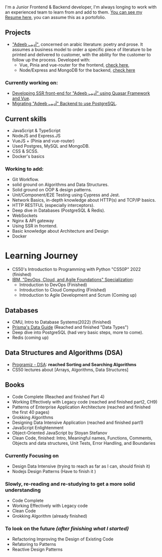 I'm a Junior Frontend & Backend developer, I'm always longing to work with an
experienced team to learn from and add to them.
[You can see my Resume here](https://github.com/M-Shrief/M-Shrief/blob/main/mohamed-resume.pdf 'check Resume'),
you can assume this as a portofolio.

## Projects

- ["Adeeb أديب"](https://github.com/M-Shrief/M-Shrief/tree/main/adeeb_overview 'check a video preview here'),
  concerned on arabic literature: poetry and prose. It assumes a business model
  to order a specific piece of literature to be printed and delivered to
  customer, with the ability for the customer to follow up the process.
  Developed with:
  - Vue, Pinia and vue-router for the frontend,
    [check here](https://github.com/M-Shrief/Adeeb_Vue_TS 'github repository for the FrontEnd'),
  - Node/Express and MongoDB for the backend,
    [check here](https://github.com/M-Shrief/Adeeb_ExpressTS 'github repository for the BackEnd')

### Currently working on:

- [Developing SSR front-end for "Adeeb أديب" using Quasar Framework and Vue](https://github.com/M-Shrief/Adeeb_Quasar_SSR 'github repository').
- [Migrating "Adeeb أديب" Backend to use PostgreSQL](https://github.com/M-Shrief/Adeeb_ExpressTS_Postgres 'github repository').

## Current skills

- JavaScript & TypeScript
- NodeJS and Express.JS
- VueJS + (Pinia and vue-router)
- Used Postgres, MySQL and MongoDB.
- CSS & SCSS.
- Docker's basics

### Working to add:

- Git Workflow.
- solid ground on Algorithms and Data Structures.
- Solid ground on OOP & design patterns.
- Unit/Component/E2E Testing using Cypress and Jest.
- Network Basics, in-depth knowledge about HTTP(s) and TCP/IP basics.
- HTTP RESTFUL (especially interceptors).
- Deep dive in Databases (PostgreSQL & Redis).
- WebSockets
- Nginx & API gateway
- Using SSR in frontend.
- Basic knowledge about Architecture and Design
- Docker

# Learning Journey

- CS50's Introduction to Programming with Python "CS50P" 2022 (finished)
- [IBM, "DevOps, Cloud, and Agile Foundations" Specialization](https://www.coursera.org/specializations/devops-cloud-and-agile-foundations#courses 'Check on Coursera'):
  - Introduction to DevOps (Finished)
  - Introduction to Cloud Computing (Finished)
  - Introduction to Agile Development and Scrum (Coming up)

## Databases

- CMU, Intro to Database Systems(2022) (finished)
- [Prisma's Data Guide](https://www.prisma.io/dataguide) (Reached and finished
  "Data Types")
- Deep dive into PostgreSQL (had very basic steps, more to come).
- Redis (coming up)

## Data Structures and Algorithms (DSA)

- [Programiz - DSA](https://www.programiz.com/dsa): **reached Sorting and
  Searching Algorithms**
- CS50 lectures about [Arrays, Algorithms, Data Structures]

## Books

- Code Complete (Reached and finished Part 4)
- Working Effectively with Legacy code (reached and finished part2, CH9)
- Patterns of Enterprise Application Architecture (reached and finished the
  first 40 pages)
- Grokking Algorithms
- Designing Data Intensive Application (reached and finished part1)
- JavaScript Enlightenment
- Object-Oriented JavaScript by Stoyan Stefanov
- Clean Code, finished: Intro, Meaningful names, Functions, Comments, Objects
  and data structures, Unit Tests, Error Handling, and Boundaries

### Currently Focusing on

- Design Data Intensive (trying to reach as far as I can, should finish it)
- Nodejs Design Patterns (Have to finish it )

### Slowly, re-reading and re-studying to get a more solid understanding

- Code Complete
- Working Effectively with Legacy code
- Clean Code
- Grokking Algorithm (already finished)

### To look on the future _(after finishing what I started)_

- Refactoring Improving the Design of Existing Code
- Refatoring to Patterns
- Reactive Design Patterns
